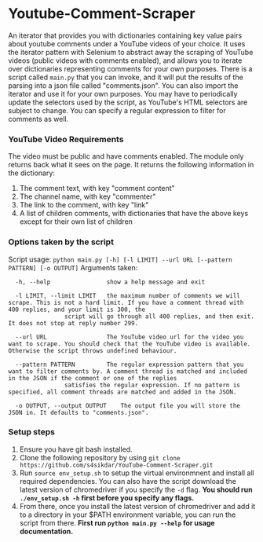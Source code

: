# Youtube-Comment-Scraper
An iterator that provides you with dictionaries containing key value pairs about youtube comments under a YouTube videos of your choice. It uses the iterator pattern with Selenium to abstract away the scraping of YouTube videos (public videos with comments enabled), and allows you to iterate over dictionaries representing comments for your own purposes. There is a script called `main.py` that you can invoke, and it will put the results of the parsing into a json file called "comments.json". You can also import the iterator and use it for your own purposes. You may have to periodically update the selectors used by the script, as YouTube's HTML selectors are subject to change. You can specify a regular expression to filter for comments as well.
### YouTube Video Requirements
The video must be public and have comments enabled. The module only returns back what it sees on the page. It returns the following information in the dictionary:
1. The comment text, with key "comment content"
2. The channel name, with key "commenter"
3. The link to the comment, with key "link"
4. A list of children comments, with dictionaries that have the above keys except for their own list of children
### Options taken by the script
Script usage: `python main.py [-h] [-l LIMIT] --url URL [--pattern PATTERN] [-o OUTPUT]`
Arguments taken:
```
  -h, --help            	show a help message and exit

  -l LIMIT, --limit LIMIT	the maximum number of comments we will scrape. This is not a hard limit. If you have a comment thread with 400 replies, and your limit is 300, the
				script will go through all 400 replies, and then exit. It does not stop at reply number 299.

  --url URL             	The YouTube video url for the video you want to scrape. You should check that the YouTube video is available. Otherwise the script throws undefined behaviour.

  --pattern PATTERN     	The regular expression pattern that you want to filter comments by. A comment thread is matched and included in the JSON if the comment or one of the replies
				satisfies the regular expression. If no pattern is specified, all comment threads are matched and added in the JSON.

  -o OUTPUT, --output OUTPUT 	The output file you will store the JSON in. It defaults to "comments.json".
```
### Setup steps
1. Ensure you have git bash installed.
2. Clone the following repository by using `git clone https://github.com/s4sikdar/YouTube-Comment-Scraper.git`
3. Run `source env_setup.sh` to setup the virtual environmnent and install all required dependencies. You can also have the script download the latest version of chromedriver if you specify the `-d` flag. **You should run `./env_setup.sh -h` first before you specify any flags.**
4. From there, once you install the latest version of chromedriver and add it to a directory in your $PATH environment variable, you can run the script from there. **First run **`python main.py --help`** for usage documentation.**
